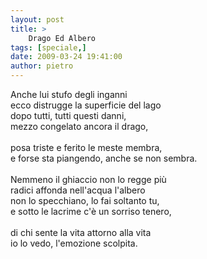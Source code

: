 ```yaml
---
layout: post
title: >
    Drago Ed Albero
tags: [speciale,]
date: 2009-03-24 19:41:00
author: pietro
---
```

Anche lui stufo degli inganni<br/>ecco distrugge la superficie del lago<br/>dopo tutti, tutti questi danni,<br/>mezzo congelato ancora il drago,<br/><br/>posa triste e ferito le meste membra,<br/>e forse sta piangendo, anche se non sembra.<br/><br/>Nemmeno il ghiaccio non lo regge più<br/>radici affonda nell'acqua l'albero<br/>non lo specchiano, lo fai soltanto tu,<br/>e sotto le lacrime c'è un sorriso tenero,<br/><br/>di chi sente la vita attorno alla vita<br/>io lo vedo, l'emozione scolpita.
